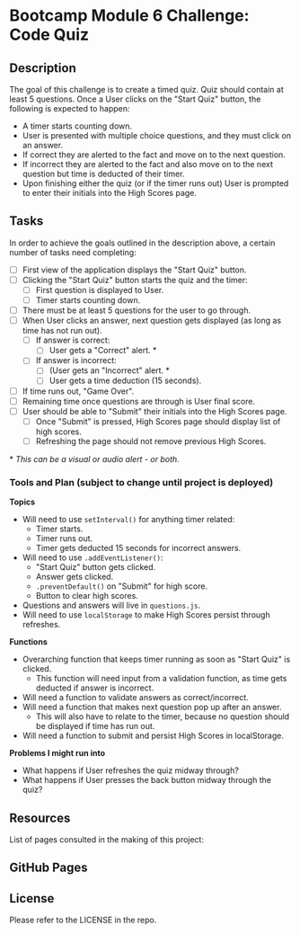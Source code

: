 # Bootcamp Module 6 Challenge: Code Quiz

## Description

The goal of this challenge is to create a timed quiz. Quiz should contain at least 5 questions. Once a User clicks on the "Start Quiz" button, the following is expected to happen:

- A timer starts counting down.
- User is presented with multiple choice questions, and they must click on an answer.
- If correct they are alerted to the fact and move on to the next question.
- If incorrect they are alerted to the fact and also move on to the next question but time is deducted of their timer.
- Upon finishing either the quiz (or if the timer runs out) User is prompted to enter their initials into the High Scores page.

## Tasks

In order to achieve the goals outlined in the description above, a certain number of tasks need completing:

- [ ] First view of the application displays the "Start Quiz" button.
- [ ] Clicking the "Start Quiz" button starts the quiz and the timer:
  - [ ] First question is displayed to User.
  - [ ] Timer starts counting down.
- [ ] There must be at least 5 questions for the user to go through.
- [ ] When User clicks an answer, next question gets displayed (as long as time has not run out).
  - [ ] If answer is correct:
    - [ ] User gets a "Correct" alert. \*
  - [ ] If answer is incorrect:
    - [ ] (User gets an "Incorrect" alert. \*
    - [ ] User gets a time deduction (15 seconds).
- [ ] If time runs out, "Game Over".
- [ ] Remaining time once questions are through is User final score.
- [ ] User should be able to "Submit" their initials into the High Scores page.
  - [ ] Once "Submit" is pressed, High Scores page should display list of high scores.
  - [ ] Refreshing the page should not remove previous High Scores.

\* _This can be a visual or audio alert - or both._

### **Tools and Plan (subject to change until project is deployed)**

**Topics**

- Will need to use `setInterval()` for anything timer related:
  - Timer starts.
  - Timer runs out.
  - Timer gets deducted 15 seconds for incorrect answers.
- Will need to use `.addEventListener()`:
  - "Start Quiz" button gets clicked.
  - Answer gets clicked.
  - `.preventDefault()` on "Submit" for high score.
  - Button to clear high scores.
- Questions and answers will live in `questions.js`.
- Will need to use `localStorage` to make High Scores persist through refreshes.

**Functions**

- Overarching function that keeps timer running as soon as "Start Quiz" is clicked.
  - This function will need input from a validation function, as time gets deducted if answer is incorrect.
- Will need a function to validate answers as correct/incorrect.
- Will need a function that makes next question pop up after an answer.
  - This will also have to relate to the timer, because no question should be displayed if time has run out.
- Will need a function to submit and persist High Scores in localStorage.

**Problems I might run into**

- What happens if User refreshes the quiz midway through?
- What happens if User presses the back button midway through the quiz?

## Resources

List of pages consulted in the making of this project:

## GitHub Pages

<!-- Deployed version of this project can be seen [here](). -->

## License

Please refer to the LICENSE in the repo.

